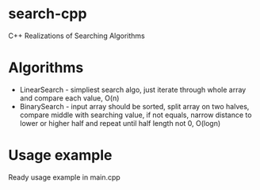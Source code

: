 # search-cpp
C++ Realizations of Searching Algorithms

# Algorithms
* LinearSearch - simpliest search algo, just iterate through whole array and compare each value, O(n)
* BinarySearch - input array should be sorted, split array on two halves, compare middle with searching value, if not equals, narrow distance to lower or higher half and repeat until half length not 0, O(logn)

# Usage example
Ready usage example in main.cpp
